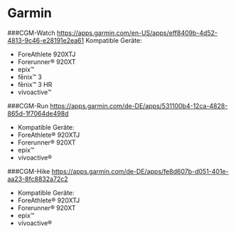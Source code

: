 # Garmin

###CGM-Watch
https://apps.garmin.com/en-US/apps/eff8409b-4d52-4813-9c46-e28191e2ea61
Kompatible Geräte: 
* ForeAthlete 920XTJ
* Forerunner® 920XT
* epix™
* fēnix™ 3
* fēnix™ 3 HR
* vívoactive™

###CGM-Run
https://apps.garmin.com/de-DE/apps/531100b4-12ca-4828-865d-1f7064de498d
* Kompatible Geräte: 
* ForeAthlete® 920XTJ
* Forerunner® 920XT 
* epix™
* vívoactive®

###CGM-Hike
https://apps.garmin.com/de-DE/apps/fe8d607b-d051-401e-aa23-8fc8832a72c2
* Kompatible Geräte: 
* ForeAthlete® 920XTJ
* Forerunner® 920XT 
* epix™
* vívoactive®